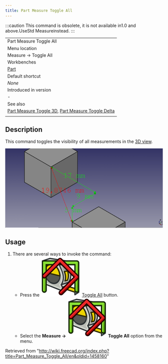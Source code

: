 ```yaml
---
title: Part Measure Toggle All
---
```


:::caution
This command is obsolete, it is not available in1.0 and above.UseStd Measureinstead.
:::

|                                                                                                                                                                 |
| --------------------------------------------------------------------------------------------------------------------------------------------------------------- |
| Part Measure Toggle All                                                                                                                                         |
| Menu location                                                                                                                                                   |
| Measure → Toggle All                                                                                                                                            |
| Workbenches                                                                                                                                                     |
| [Part](/Part_Workbench "Part Workbench")                                                                                                                        |
| Default shortcut                                                                                                                                                |
| _None_                                                                                                                                                          |
| Introduced in version                                                                                                                                           |
| -                                                                                                                                                               |
| See also                                                                                                                                                        |
| [Part Measure Toggle 3D](/Part_Measure_Toggle_3D "Part Measure Toggle 3D"), [Part Measure Toggle Delta](/Part_Measure_Toggle_Delta "Part Measure Toggle Delta") |
|                                                                                                                                                                 |

## Description

This command toggles the visibility of all measurements in the [3D view](/3D_view "3D view").

![](/src/assets/images/MeasureLinear3DandDelta1.PNG)

## Usage

1. There are several ways to invoke the command:
   - Press the ![](/src/assets/images/Part_Measure_Toggle_All.svg) [Toggle All](/Part_Measure_Toggle_All "Part Measure Toggle All") button.
   - Select the **Measure → ![](/src/assets/images/Part_Measure_Toggle_All.svg) Toggle All** option from the menu.

Retrieved from "<http://wiki.freecad.org/index.php?title=Part_Measure_Toggle_All/en&oldid=1458160>"
